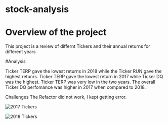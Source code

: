 # stock-analysis
# Overview of the project
This project is a review of differnt Tickers and their annual returns for different years

#Analysis

Ticker TERP gave the lowest returns in 2018 while the Ticker RUN gave the highest retunrs.
Ticker TERP gave the lowest return in 2017 while Ticker DQ was the highest.
Ticker TERP was very low in the two years.
The overall Ticker DQ perfomance was higher in 2017 when compared to 2018.

Challenges
The Refactor did not work, I kept getting error.


![2017 Tickers](https://user-images.githubusercontent.com/104603037/170171479-453c1de3-acb8-46a2-bad6-a6db81a0bda7.png)


![2018 Tickers](https://user-images.githubusercontent.com/104603037/170171502-e7ef307f-1395-4550-a6f6-2877fd74f575.png)

